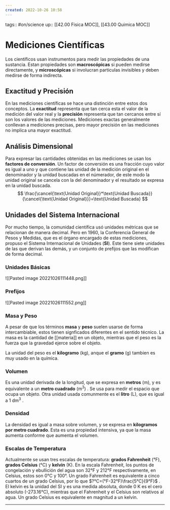 ```yaml
---
created: 2022-10-26 10:58
---
```

tags:: #on/science 
up:: [[42.00 Fisica MOC]], [[43.00 Quimica MOC]]
# Mediciones Científicas
Los científicos usan instrumentos para medir las propiedades de una sustancia. Estan propiedades son **macroscópicas** si pueden medirse directamente, y **microscópicas** si involucran particulas invisibles y deben medirse de forma indirecta.

## Exactitud y Precisión
En las mediciones científicas se hace una distinción entre estos dos conceptos. La **exactitud** representa que tan cerca esta el valor de la medición del valor real y la **precisión** representa  que tan cercanos entre sí son los valores de las mediciones. Mediciones exactas generalmente conllevan a mediciones precisas, pero mayor precisión en las mediciones no implica una mayor exactitud.

## Análisis Dimensional
Para expresar las cantidades obtenidas en las mediciones se usan los **factores de conversión**. Un factor de conversión es una fracción cuyo valor es igual a uno y que contiene las unidad de la medición original en el denominador y la unidad buscadas en el númerador, de este modo la unidad original se cancela con la del denominador y el resultado se expresa en la unidad buscada.$$
\frac{\cancel{\text{Unidad Original}}*\text{Unidad Buscada}}{\cancel{\text{Unidad Original}}}=\text{Unidad Buscada}
$$

## Unidades del Sistema Internacional
Por mucho tiempo, la comunidad científica usó unidades métricas que se relacionan de manera decimal. Pero en 1960, la Conferencia General de Pesos y Medidas, que es el órgano encargado de estas mediciones, propuso el Sistema Internacional de Unidades (**SI**). Este tiene siete unidades de las que derivan las demás, y un conjunto de prefijos que las modifican de forma decimal.

### Unidades Básicas
![[Pasted image 20221026111448.png]]

### Prefijos
![[Pasted image 20221026111552.png]]

### Masa y Peso
A pesar de que los términos **masa** y **peso** suelen usarse de forma intercambiable, estos tienen signficados diferentes en el sentido técnico. La masa es la cantidad de [[materia]] en un objeto, mientras que el peso es la fuerza que la gravedad ejerce sobre el objeto.

La unidad del peso es el **kilogramo** (kg), anque el **gramo** (g) tambien es muy usado en la química.

### Volumen
Es una unidad derivada de la longitud, que se expresa en **metros** (m), y es equivalente a un **metro cuadrado** ($\text{m}{^3}$) .  Se usa para medir el espacio que ocupa un objeto. Otra unidad usada comunmente es el **litro** (L), que es igual a $1\text{ dm}^{3}$ .

### Densidad
La densidad es igual a masa sobre volumen, y se expresa en **kilogramos por metro cuadrado**. Esta es una propiedad intensiva, ya que la masa aumenta conforme que aumenta el volumen.

### Escalas de Temperatura
Actualmente se usan tres escalas de temperatura: **grados Fahrenheit** (°F), **grados Celsius** (°C) y **kelvin** (K). En la escala Fahrenheit, los puntos de congelación y ebullición del agua son 32°F y 212°F respectivamente, en Celsius, estos son 0°C y 100°. Un grado Fahrenheit es equivalente a cinco cuartos de un grado Celsius, por lo que $?°C=(°F-32°F)\frac{5°C}{9°F}$ . El kelvin es la unidad del SI y es una medida absoluta, donde 0 K es el cero absoluto (-273.16°C), mientras que el Fahrenheit y el Celsius son relativos al agua. Un grado Celsius es equivalente en magnitud a un kelvin.
___

